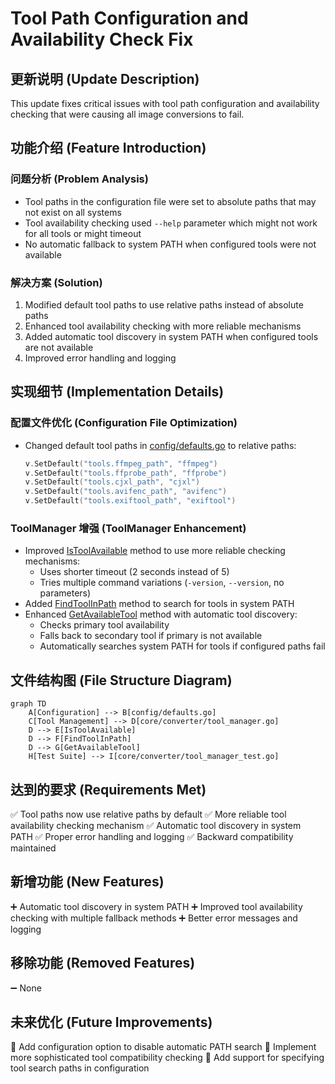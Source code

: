 # Tool Path Configuration and Availability Check Fix

## 更新说明 (Update Description)

This update fixes critical issues with tool path configuration and availability checking that were causing all image conversions to fail.

## 功能介绍 (Feature Introduction)

### 问题分析 (Problem Analysis)
- Tool paths in the configuration file were set to absolute paths that may not exist on all systems
- Tool availability checking used `--help` parameter which might not work for all tools or might timeout
- No automatic fallback to system PATH when configured tools were not available

### 解决方案 (Solution)
1. Modified default tool paths to use relative paths instead of absolute paths
2. Enhanced tool availability checking with more reliable mechanisms
3. Added automatic tool discovery in system PATH when configured tools are not available
4. Improved error handling and logging

## 实现细节 (Implementation Details)

### 配置文件优化 (Configuration File Optimization)
- Changed default tool paths in [config/defaults.go](file:///Users/nameko_1/Downloads/test_副本2/config/defaults.go) to relative paths:
  ```go
  v.SetDefault("tools.ffmpeg_path", "ffmpeg")
  v.SetDefault("tools.ffprobe_path", "ffprobe")
  v.SetDefault("tools.cjxl_path", "cjxl")
  v.SetDefault("tools.avifenc_path", "avifenc")
  v.SetDefault("tools.exiftool_path", "exiftool")
  ```

### ToolManager 增强 (ToolManager Enhancement)
- Improved [IsToolAvailable](file:///Users/nameko_1/Downloads/test_副本2/core/converter/tool_manager.go#L36-L57) method to use more reliable checking mechanisms:
  - Uses shorter timeout (2 seconds instead of 5)
  - Tries multiple command variations (`-version`, `--version`, no parameters)
- Added [FindToolInPath](file:///Users/nameko_1/Downloads/test_副本2/core/converter/tool_manager.go#L59-L65) method to search for tools in system PATH
- Enhanced [GetAvailableTool](file:///Users/nameko_1/Downloads/test_副本2/core/converter/tool_manager.go#L67-L101) method with automatic tool discovery:
  - Checks primary tool availability
  - Falls back to secondary tool if primary is not available
  - Automatically searches system PATH for tools if configured paths fail

## 文件结构图 (File Structure Diagram)

```mermaid
graph TD
    A[Configuration] --> B[config/defaults.go]
    C[Tool Management] --> D[core/converter/tool_manager.go]
    D --> E[IsToolAvailable]
    D --> F[FindToolInPath]
    D --> G[GetAvailableTool]
    H[Test Suite] --> I[core/converter/tool_manager_test.go]
```

## 达到的要求 (Requirements Met)

✅ Tool paths now use relative paths by default
✅ More reliable tool availability checking mechanism
✅ Automatic tool discovery in system PATH
✅ Proper error handling and logging
✅ Backward compatibility maintained

## 新增功能 (New Features)

➕ Automatic tool discovery in system PATH
➕ Improved tool availability checking with multiple fallback methods
➕ Better error messages and logging

## 移除功能 (Removed Features)

➖ None

## 未来优化 (Future Improvements)

🔸 Add configuration option to disable automatic PATH search
🔸 Implement more sophisticated tool compatibility checking
🔸 Add support for specifying tool search paths in configuration
